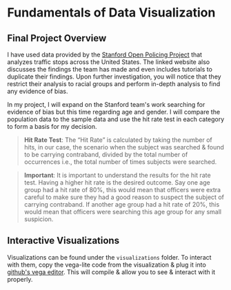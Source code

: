 # Fundamentals of Data Visualization

## Final Project Overview
I have used data provided by the [Stanford Open Policing Project](https://openpolicing.stanford.edu/) that analyzes traffic stops across the United States.  The linked website also discusses the findings the team has made and even includes tutorials to duplicate their findings.  Upon further investigation, you will notice that they restrict their analysis to racial groups and perform in-depth analysis to find any evidence of bias. 

In my project, I will expand on the Stanford team's work searching for evidence of bias but this time regarding age and gender.  I will compare the population data to the sample data and use the hit rate test in each category to form a basis for my decision.
> **Hit Rate Test**:
> The “Hit Rate” is calculated by taking the number of hits, in our case, the scenario when the subject was searched & found to be carrying contraband, divided by the total number of occurrences i.e., the total number of times subjects were searched.

> **Important**: It is important to understand the results for the hit rate test.  Having a higher hit rate is the desired outcome.  Say one age group had a hit rate of 80%, this would mean that officers were extra careful to make sure they had a good reason to suspect the subject of carrying contraband.  If another age group had a hit rate of 20%, this would mean that officers were searching this age group for any small suspicion.

## Interactive Visualizations
Visualizations can be found under the `visualizations` folder. To interact with them, copy the vega-lite code from the visualization & plug it into [github's vega editor](https://vega.github.io/editor/#/).  This will compile & allow you to see & interact with it properly.
